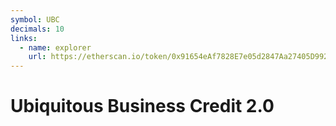 ```yaml
---
symbol: UBC
decimals: 10
links:
  - name: explorer
    url: https://etherscan.io/token/0x91654eAf7828E7e05d2847Aa27405D9925C3dc0d
---
```


# Ubiquitous Business Credit 2.0
